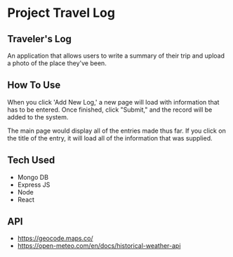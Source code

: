 # Project Travel Log

## Traveler's Log

An application that allows users to write a summary of their trip and upload a photo of the place they've been.

## How To Use

When you click 'Add New Log,' a new page will load with information that has to be entered. Once finished, click "Submit," and the record will be added to the system.

The main page would display all of the entries made thus far. If you click on the title of the entry, it will load all of the information that was supplied.

## Tech Used

+ Mongo DB
+ Express JS
+ Node
+ React

## API 
+ https://geocode.maps.co/
+ https://open-meteo.com/en/docs/historical-weather-api
